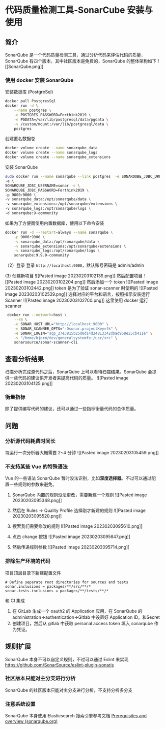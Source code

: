 # 代码质量检测工具-SonarCube 安装与使用
## 简介
SonarQube 是一个代码质量检测工具，通过分析代码来评估代码的质量，SonarQube 有四个版本，其中社区版本是免费的，SonarQube 的整体架构如下 
![[SonarQube.png]]
###   使用 docker 安装 SonarQube
安装数据库 (PostgreSql)
```zsh
docker pull PostgresSql
docker run -d \
	--name postgres \
	-e POSTGRES_PASSWORD=Forthink2019 \
	-e PGDATA=/var/lib/postgresql/data/pgdata \
	-v /custom/mount:/var/lib/postgresql/data \
	postgres
```
创建匿名数据卷
```sh
docker volume create --name sonarqube_data
docker volume create --name sonarqube_logs
docker volume create --name sonarqube_extensions
```
安装 SonarQube
```sh
sudo docker run --name sonarqube --link postgres  -e SONARQUBE_JDBC_URL=jdbc:postgresql://db:5432/sonar \
-e \
SONARQUBE_JDBC_USERNAME=sonar -e \
SONARQUBE_JDBC_PASSWORD=Forthink2019 \
-p 9000:9000 \
-v sonarqube_data:/opt/sonarqube/data \
-v sonarqube_extensions:/opt/sonarqube/extensions \
-v sonarqube_logs:/opt/sonarqube/logs \
-d sonarqube:9-community
```
如果为了方便而使用内置数据库，使用以下命令安装
```sh
docker run -d --restart=always --name sonarqube \
    -p 9000:9000 \
    -v sonarqube_data:/opt/sonarqube/data \
    -v sonarqube_extensions:/opt/sonarqube/extensions \
    -v sonarqube_logs:/opt/sonarqube/logs \
    sonarqube:9.9.0-community
```
（2）登录
登录 `http://localhost:9000`，默认账号密码是 admin/admin

 (3) 创建新项目
 ![[Pasted image 20230203102139.png]]
然后配置项目
![[Pasted image 20230203102204.png]]
然后添加一个 token
![[Pasted image 20230203102442.png]]
token 是为了验证 sonar-scanner 时使用的
![[Pasted image 20230203102539.png]]
选择对应的平台和语言，按照指示安装运行 Scanner
![[Pasted image 20230203102700.png]]
这里使用 docker 运行 scanner
```zsh
 docker run --network=host \
    --rm \
    -e SONAR_HOST_URL="http://localhost:9000" \
    -e SONAR_SCANNER_OPTS="-Dsonar.projectKey=fk" \
    -e SONAR_LOGIN="sqp_27e3815b25d8d14d24813342dbad958e25cb411e" \
    -v "/home/bjorn/dev/generalsystemfe:/usr/src" \
    sonarsource/sonar-scanner-cli
```
## 查看分析结果
扫描分析完成源代码之后，SonarQube 上可以看待扫描结果。SonarQube 会提供一些代码的建议供开发者来提高代码的质量。
![[Pasted image 20230203104125.png]]

### 衡量指标
除了提供编写代码的建议，还可以通过一些指标衡量代码的总体质量。

## 问题
### 分析源代码耗费时间长
每运行一次分析器大概需要 2~4 分钟
![[Pasted image 20230203105459.png]]
### 不支持某些 Vue 的特殊语法
Vue 的一些语法 SonarQube 暂时没法识别，比如**深度选择器**。不过可以通过配置一些规则的参数来避免。
1. SonarQube 内置的规则没法更改，需要新建一个规则
![[Pasted image 20230203095348.png]]
2. 然后在 Rules -> Quality Profile 选择刚才新建的规则
![[Pasted image 20230203095520.png]]
3. 搜索我们需要修改的规则
![[Pasted image 20230203095610.png]]

4. 点击 change 按钮
![[Pasted image 20230203095647.png]]
5. 然后传递规则参数
![[Pasted image 20230203095714.png]]
### 排除生产环境的代码
项目顶层目录下新建配置文件
```properties
# Define separate root directories for sources and tests
sonar.inclusions = packages/**/src/**/*
sonar.tests.inclusions = packages/**/tests/**/*
```

和 CI 集成
1. 在 GitLab 生成一个 oauth2 的 Application 应用，在 SonarQube 的 administration->authentication->GItlab 中设置好 Application ID，和Secret
2. 创建项目，然后从 gitlab 中获取 personal access token 填入 sonarqube 作为凭证。

## 规则扩展

SonarQube 本身不可以自定义规则，不过可以通过 Eslint 来实现  https://github.com/SonarSource/eslint-plugin-sonarjs


### 社区版本只能对主分支进行分析
SonarQube 的社区版本只能对主分支进行分析，不支持分析多分支


### 注意系统设置
SonarQube 本身使用 Elasticsearch 搜索引擎参考文档 [Prerequisites and overview (sonarqube.org)](https://docs.sonarqube.org/latest/requirements/prerequisites-and-overview/)